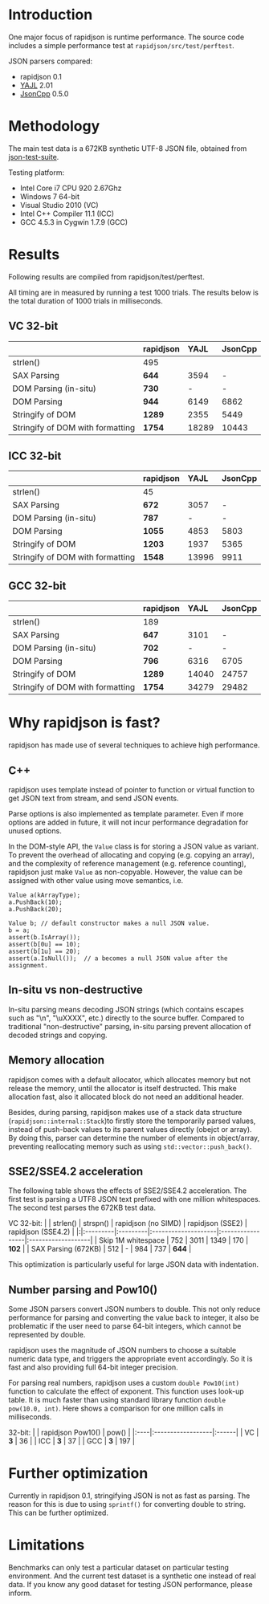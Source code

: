 

# Introduction #

One major focus of rapidjson is runtime performance. The source code includes a simple performance test at ` rapidjson/src/test/perftest `.

JSON parsers compared:
  * rapidjson 0.1
  * [YAJL](http://lloyd.github.com/yajl/) 2.01
  * [JsonCpp](http://jsoncpp.sourceforge.net/) 0.5.0

# Methodology #

The main test data is a 672KB synthetic UTF-8 JSON file, obtained from [json-test-suite](http://code.google.com/p/json-test-suite/downloads/detail?name=sample.zip).

Testing platform:
  * Intel Core i7 CPU 920 2.67Ghz
  * Windows 7 64-bit
  * Visual Studio 2010 (VC)
  * Intel C++ Compiler 11.1 (ICC)
  * GCC 4.5.3 in Cygwin 1.7.9 (GCC)

# Results #

Following results are compiled from rapidjson/test/perftest.

All timing are in measured by running a test 1000 trials. The results below is the total duration of 1000 trials in milliseconds.

## VC 32-bit ##

|                                  | rapidjson | YAJL  | JsonCpp |
|:---------------------------------|:----------|:------|:--------|
| strlen()                         | 495       |       |         |
| SAX Parsing                      | **644**     | 3594  | -       |
| DOM Parsing (in-situ)            | **730**     | -     | -       |
| DOM Parsing                      | **944**     | 6149  | 6862    |
| Stringify of DOM                 | **1289**    | 2355  | 5449    |
| Stringify of DOM with formatting | **1754**    | 18289 | 10443   |

## ICC 32-bit ##

|                                  | rapidjson | YAJL  | JsonCpp |
|:---------------------------------|:----------|:------|:--------|
| strlen()                         | 45        |       |         |
| SAX Parsing                      | **672**     | 3057  | -       |
| DOM Parsing (in-situ)            | **787**     | -     | -       |
| DOM Parsing                      | **1055**    | 4853  | 5803    |
| Stringify of DOM                 | **1203**    | 1937  | 5365    |
| Stringify of DOM with formatting | **1548**    | 13996 | 9911    |

## GCC 32-bit ##

|                                  | rapidjson | YAJL  | JsonCpp |
|:---------------------------------|:----------|:------|:--------|
| strlen()                         | 189       |       |         |
| SAX Parsing                      | **647**     | 3101  | -       |
| DOM Parsing (in-situ)            | **702**     | -     | -       |
| DOM Parsing                      | **796**     | 6316  | 6705    |
| Stringify of DOM                 | **1289**    | 14040 | 24757   |
| Stringify of DOM with formatting | **1754**    | 34279 | 29482   |

# Why rapidjson is fast? #

rapidjson has made use of several techniques to achieve high performance.

## C++ ##

rapidjson uses template instead of pointer to function or virtual function to get JSON text from stream, and send JSON events.

Parse options is also implemented as template parameter. Even if more options are added in future, it will not incur performance degradation for unused options.

In the DOM-style API, the ` Value ` class is for storing a JSON value as variant. To prevent the overhead of allocating and copying (e.g. copying an array), and the complexity of reference management (e.g. reference counting), rapidjson just make ` Value ` as non-copyable. However, the value can be assigned with other value using move semantics, i.e.

```
Value a(kArrayType);
a.PushBack(10);
a.PushBack(20);

Value b; // default constructor makes a null JSON value.
b = a;
assert(b.IsArray());
assert(b[0u] == 10);
assert(b[1u] == 20);
assert(a.IsNull());  // a becomes a null JSON value after the assignment.
```


## In-situ vs non-destructive ##

In-situ parsing means decoding JSON strings (which contains escapes such as "\n", "\uXXXX", etc.) directly to the source buffer. Compared to traditional "non-destructive" parsing, in-situ parsing prevent allocation of decoded strings and copying.

## Memory allocation ##

rapidjson comes with a default allocator, which allocates memory but not release the memory, until the allocator is itself destructed. This make allocation fast, also it allocated block do not need an additional header.

Besides, during parsing, rapidjson makes use of a stack data structure (` rapidjson::internal::Stack `)to firstly store the temporarily parsed values, instead of push-back values to its parent values directly (obejct or array). By doing this, parser can determine the number of elements in object/array, preventing reallocating memory such as using ` std::vector::push_back() `.

## SSE2/SSE4.2 acceleration ##

The following table shows the effects of SSE2/SSE4.2 acceleration. The first test is parsing a UTF8 JSON text prefixed with one million whitespaces. The second test parses the 672KB test data.

VC 32-bit:
| | strlen() | strspn() | rapidjson (no SIMD) | rapidjson (SSE2) | rapidjson (SSE4.2) |
|:|:---------|:---------|:--------------------|:-----------------|:-------------------|
| Skip 1M whitespace | 752      | 3011     | 1349                | 170              | **102**            |
| SAX Parsing (672KB) | 512      | -        | 984                 | 737              | **644**            |

This optimization is particularly useful for large JSON data with indentation.

## Number parsing and Pow10() ##

Some JSON parsers convert JSON numbers to double. This not only reduce performance for parsing and converting the value back to integer, it also be problematic if the user need to parse 64-bit integers, which cannot be represented by double.

rapidjson uses the magnitude of JSON numbers to choose a suitable numeric data type, and triggers the appropriate event accordingly. So it is fast and also providing full 64-bit integer precision.

For parsing real numbers, rapidjson uses a custom ` double Pow10(int) ` function to calculate the effect of exponent. This function uses look-up table. It is much faster than using standard library function ` double pow(10.0, int) `. Here shows a comparison for one million calls in milliseconds.

32-bit:
|     | rapidjson Pow10() | pow() |
|:----|:------------------|:------|
| VC  | **3**               | 36    |
| ICC | **3**               | 37    |
| GCC | **3**               | 197   |

# Further optimization #

Currently in rapidjson 0.1, stringifying JSON is not as fast as parsing. The reason for this is due to using ` sprintf() ` for converting double to string. This can be further optimized.

# Limitations #
Benchmarks can only test a particular dataset on particular testing environment. And the current test dataset is a synthetic one instead of real data. If you know any good dataset for testing JSON performance, please inform.